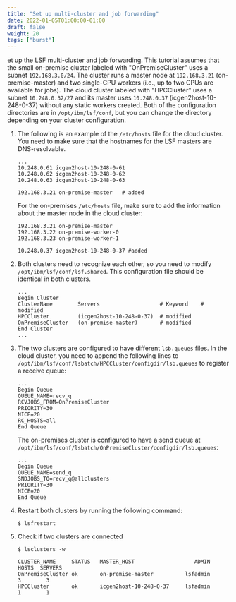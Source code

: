 ```yaml
---
title: "Set up multi-cluster and job forwarding"
date: 2022-01-05T01:00:00-01:00
draft: false
weight: 20 
tags: ["burst"] 
---
```


et up the LSF multi-cluster and job forwarding. This tutorial assumes that the small on-premise cluster labeled with "OnPremiseCluster" uses a subnet `192.168.3.0/24`. The cluster runs a master node at `192.168.3.21` (on-premise-master) and two single-CPU workers (i.e., up to two CPUs are available for jobs). The cloud cluster labeled with "HPCCluster" uses a subnet `10.248.0.32/27` and its master uses `10.248.0.37` (icgen2host-10-248-0-37) without any static workers created. Both of the configuration directories are in `/opt/ibm/lsf/conf`, but you can change the directory depending on your cluster configuration.

1. The following is an example of the `/etc/hosts` file for the cloud cluster. You need to make sure that the hostnames for the LSF masters are DNS-resolvable.

    ```
    ...
    10.248.0.61 icgen2host-10-248-0-61
    10.248.0.62 icgen2host-10-248-0-62
    10.248.0.63 icgen2host-10-248-0-63

    192.168.3.21 on-premise-master   # added
    ```

    For the on-premises `/etc/hosts` file, make sure to add the information about the master node in the cloud cluster:

    ```
    192.168.3.21 on-premise-master
    192.168.3.22 on-premise-worker-0
    192.168.3.23 on-premise-worker-1

    10.248.0.37 icgen2host-10-248-0-37 #added
    ```

2. Both clusters need to recognize each other, so you need to modify `/opt/ibm/lsf/conf/lsf.shared`. This configuration file should be identical in both clusters.

    ```
    ...
    Begin Cluster
    ClusterName        Servers                   # Keyword    # modified
    HPCCluster         (icgen2host-10-248-0-37)  # modified
    OnPremiseCluster   (on-premise-master)       # modified
    End Cluster
    ...
    ```

3. The two clusters are configured to have different `lsb.queues` files. In the cloud cluster, you need to append the following lines to `/opt/ibm/lsf/conf/lsbatch/HPCCluster/configdir/lsb.queues` to register a receive queue:

    ```
    ...
    Begin Queue
    QUEUE_NAME=recv_q
    RCVJOBS_FROM=OnPremiseCluster
    PRIORITY=30
    NICE=20
    RC_HOSTS=all
    End Queue
    ```

    The on-premises cluster is configured to have a send queue at `/opt/ibm/lsf/conf/lsbatch/OnPremiseCluster/configdir/lsb.queues`:

    ```
    ...
    Begin Queue
    QUEUE_NAME=send_q
    SNDJOBS_TO=recv_q@allclusters
    PRIORITY=30
    NICE=20
    End Queue
    ```

4. Restart both clusters by running the following command:

    ```
    $ lsfrestart
    ```

5. Check if two clusters are connected

    ```
    $ lsclusters -w
    ```

    ```
    CLUSTER_NAME     STATUS   MASTER_HOST                   ADMIN    HOSTS  SERVERS
    OnPremiseCluster ok       on-premise-master          lsfadmin        3        3
    HPCCluster       ok       icgen2host-10-248-0-37     lsfadmin        1        1
    ```

